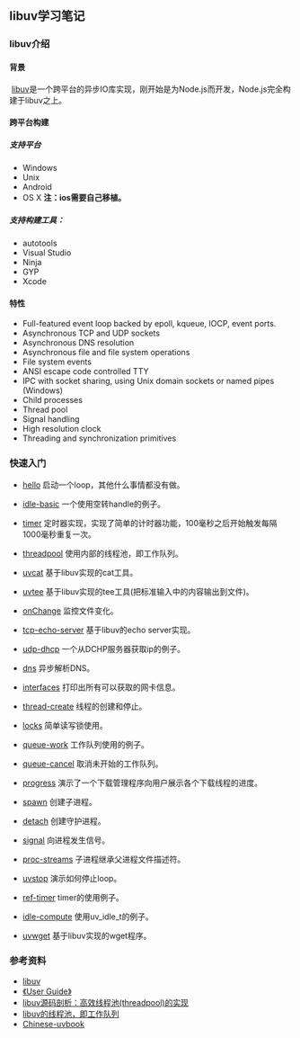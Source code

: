 ## libuv学习笔记

### libuv介绍

#### 背景

​	[libuv](http://libuv.org/)是一个跨平台的异步IO库实现，刚开始是为Node.js而开发，Node.js完全构建于libuv之上。

#### 跨平台构建

##### 支持平台

+ Windows
+ Unix
+ Android
+ OS X   **注：ios需要自己移植。**

##### 支持构建工具：

+ autotools
+ Visual Studio
+ Ninja
+ GYP
+ Xcode

#### 特性

- Full-featured event loop backed by epoll, kqueue, IOCP, event ports.
- Asynchronous TCP and UDP sockets
- Asynchronous DNS resolution
- Asynchronous file and file system operations
- File system events
- ANSI escape code controlled TTY
- IPC with socket sharing, using Unix domain sockets or named pipes (Windows)
- Child processes
- Thread pool
- Signal handling
- High resolution clock
- Threading and synchronization primitives

### 快速入门

+ [hello](./hello/main.c) 启动一个loop，其他什么事情都没有做。
+ [idle-basic](./idle-basic/main.c) 一个使用空转handle的例子。


+ [timer](./timer/timer.c) 定时器实现，实现了简单的计时器功能，100毫秒之后开始触发每隔1000毫秒重复一次。
+ [threadpool](./threadpool/threadpool.c) 使用内部的线程池，即工作队列。
+ [uvcat](./uvcat/main.c) 基于libuv实现的cat工具。
+ [uvtee](./uvtee/main.c) 基于libuv实现的tee工具(把标准输入中的内容输出到文件)。
+ [onChange](./onchange/main.c) 监控文件变化。
+ [tcp-echo-server](./tcp-echo-server/main.c)  基于libuv的echo server实现。
+ [udp-dhcp](./udp-dhcp/main.c) 一个从DCHP服务器获取ip的例子。
+ [dns](./dns/dns.c) 异步解析DNS。
+ [interfaces](./interfaces/main.c) 打印出所有可以获取的网卡信息。
+ [thread-create](./thread-create/main.c) 线程的创建和停止。
+ [locks](./locks/main.c) 简单读写锁使用。
+ [queue-work](./queue-work/main.c) 工作队列使用的例子。
+ [queue-cancel](./queue-cancel/main.c) 取消未开始的工作队列。
+ [progress](./progress/main.c) 演示了一个下载管理程序向用户展示各个下载线程的进度。  
+ [spawn](./spawn/main.c) 创建子进程。
+ [detach](./detach/main.c) 创建守护进程。
+ [signal](./signal/main.c) 向进程发生信号。
+ [proc-streams](./proc-streams/main.c) 子进程继承父进程文件描述符。
+ [uvstop](./uvstop/main.c)  演示如何停止loop。
+ [ref-timer](./ref-timer/time.c) timer的使用例子。
+ [idle-compute](./idle-compute/main.c) 使用uv_idle_t的例子。
+ [uvwget](./uvwget/main.c) 基于libuv实现的wget程序。

### 参考资料

+ [libuv](http://libuv.org/)
+ [《User Guide》](http://docs.libuv.org/en/v1.x/guide.html)
+ [libuv源码剖析：高效线程池(threadpool)的实现](http://www.cnblogs.com/chenyangyao/p/libuv_threadpool.html)
+ [libuv的线程池，即工作队列](http://blog.csdn.net/lc250123/article/details/52619314)
+ [Chinese-uvbook](https://github.com/feixiao/Chinese-uvbook)


